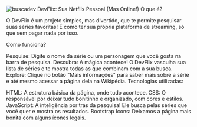 ![buscadev](https://github.com/user-attachments/assets/8a45ee36-b9e1-4c15-900f-579a028de246)
DevFlix: Sua Netflix Pessoal (Mas Online!)
O que é?

O DevFlix é um projeto simples, mas divertido, que te permite pesquisar suas séries favoritas! É como ter sua própria plataforma de streaming, só que sem pagar nada por isso.

Como funciona?

Pesquise: Digite o nome da série ou um personagem que você gosta na barra de pesquisa.
Descubra: A mágica acontece! O DevFlix vasculha sua lista de séries e te mostra todas as que combinam com a sua busca.
Explore: Clique no botão "Mais informações" para saber mais sobre a série e até mesmo acessar a página dela na Wikipédia.
Tecnologias utilizadas:

HTML: A estrutura básica da página, onde tudo acontece.
CSS: O responsável por deixar tudo bonitinho e organizado, com cores e estilos.
JavaScript: A inteligência por trás da pesquisa! Ele busca pelas séries que você quer e mostra os resultados.
Bootstrap Icons: Deixamos a página mais bonita com alguns ícones legais.
